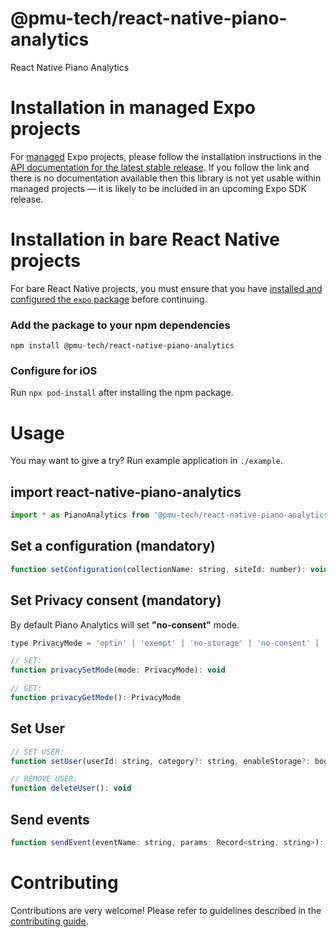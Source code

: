 # @pmu-tech/react-native-piano-analytics

React Native Piano Analytics

# Installation in managed Expo projects

For [managed](https://docs.expo.dev/archive/managed-vs-bare/) Expo projects, please follow the installation instructions in the [API documentation for the latest stable release](#api-documentation). If you follow the link and there is no documentation available then this library is not yet usable within managed projects &mdash; it is likely to be included in an upcoming Expo SDK release.

# Installation in bare React Native projects

For bare React Native projects, you must ensure that you have [installed and configured the `expo` package](https://docs.expo.dev/bare/installing-expo-modules/) before continuing.

### Add the package to your npm dependencies

```
npm install @pmu-tech/react-native-piano-analytics
```

### Configure for iOS

Run `npx pod-install` after installing the npm package.

# Usage

You may want to give a try? Run example application in `./example`.

## import react-native-piano-analytics

```javascript
import * as PianoAnalytics from '@pmu-tech/react-native-piano-analytics';
```

## Set a configuration (mandatory)

```javascript
function setConfiguration(collectionName: string, siteId: number): void
```

## Set Privacy consent (mandatory)

By default Piano Analytics will set **"no-consent"** mode.

```javascript
type PrivacyMode = 'optin' | 'exempt' | 'no-storage' | 'no-consent' | 'optout';

// SET:
function privacySetMode(mode: PrivacyMode): void

// GET:
function privacyGetMode(): PrivacyMode
```

## Set User

```javascript
// SET USER:
function setUser(userId: string, category?: string, enableStorage?: boolean): void

// REMOVE USER:
function deleteUser(): void
```

## Send events

```javascript
function sendEvent(eventName: string, params: Record<string, string>): void
```

# Contributing

Contributions are very welcome! Please refer to guidelines described in the [contributing guide](https://github.com/expo/expo#contributing).
